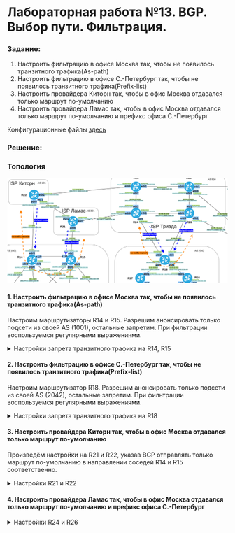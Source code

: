 # Лабораторная работа №13. BGP. Выбор пути. Фильтрация.

### Задание:

1. Настроить фильтрацию в офисе Москва так, чтобы не появилось транзитного трафика(As-path)
2. Настроить фильтрацию в офисе С.-Петербург так, чтобы не появилось транзитного трафика(Prefix-list)
3. Настроить провайдера Киторн так, чтобы в офис Москва отдавался только маршрут по-умолчанию
4. Настроить провайдера Ламас так, чтобы в офис Москва отдавался только маршрут по-умолчанию и префикс офиса С.-Петербург

Конфигурационные файлы [здесь](config/)

### Решение:


### Топология

![network](network.png)

#### 1. Настроить фильтрацию в офисе Москва так, чтобы не появилось транзитного трафика(As-path)

Настроим маршрутизаторы R14 и R15. Разрешим анонсировать только подсети из своей AS (1001), остальные запретим. При фильтрации воспользуемся регулярными выражениями.

<details>
 <summary>Настройки запрета транзитного трафика на R14, R15</summary>

``` bash
##############################
# AS 1001 No traffic transit #
##############################

#############
#  R14      #
#############

conf t
router bgp 1001
 no auto-summary
 address-family ipv4
  neighbor 7.7.7.22 prefix-list NO_TRANSIT out
 exit-address-family
 !
 address-family ipv6
  neighbor 2001:FFCC:1000:1422::22 prefix-list NO_TRANSIT out
 exit-address-family
!
ip prefix-list NO_TRANSIT permit 7.7.7.0/27
ip prefix-list NO_TRANSIT deny 0.0.0.0/0 ge 32
ipv6 prefix-list NO_TRANSIT permit 2001:FFCC:1000:1422::/64
ipv6 prefix-list NO_TRANSIT deny ::/0 ge 128

#############
#  R15      #
#############

conf t
router bgp 1001
 no auto-summary
 address-family ipv4
  neighbor 2.2.2.15 prefix-list NO_TRANSIT out
 exit-address-family
 !
 address-family ipv6
  neighbor 2001:FFCC:1000:1521::21 prefix-list NO_TRANSIT out
 exit-address-family
!
ip prefix-list NO_TRANSIT permit 2.2.2.0/27
ip prefix-list NO_TRANSIT deny 0.0.0.0/0 ge 32
ipv6 prefix-list NO_TRANSIT permit 2001:FFCC:1000:1521::/64
ipv6 prefix-list NO_TRANSIT deny ::/0 ge 128

```

</details>


#### 2. Настроить фильтрацию в офисе С.-Петербург так, чтобы не появилось транзитного трафика(Prefix-list)

Настроим маршрутизатор R18. Разрешим анонсировать только подсети из своей AS (2042), остальные запретим. При фильтрации воспользуемся регулярными выражениями.

<details>
 <summary>Настройки запрета транзитного трафика на R18</summary>

``` bash

##############################
# AS2042 No traffic transit #
##############################

#############
#  R18      #
#############

conf t
router bgp 2042
 no auto-summary
 !
 address-family ipv4
  neighbor 82.208.114.26 filter-list 100 out
  neighbor 87.250.250.24 filter-list 100 out
 exit-address-family
 !
 address-family ipv6
  neighbor 2001:FFCC:2000:1824::24 filter-list 100 out
  neighbor 2001:FFCC:2000:1826::26 filter-list 100 out
 exit-address-family
!
ip as-path access-list 100 permit ^$
ip as-path access-list 100 deny .*


```

</details>

#### 3. Настроить провайдера Киторн так, чтобы в офис Москва отдавался только маршрут по-умолчанию

Произведём настройки на R21 и R22, указав BGP отправлять только маршрут по-умолчанию в направлении соседей R14 и R15 соответственно.

<details>
 <summary>Настройки R21 и R22</summary>

``` bash
##############################
# Only default-route to MSK  #
##############################

#############
#  R22      #
#############

conf t
router bgp 101
 no auto-summary
 address-family ipv4
  neighbor 7.7.7.14 default-originate
  neighbor 7.7.7.14 prefix-list DEF_ROUTEv4 out
 exit-address-family
 !
 address-family ipv6
  neighbor 2001:FFCC:1000:1422::14 default-originate
  neighbor 2001:FFCC:1000:1422::14 prefix-list DEF_ROUTEv6 out
 ! 
 exit-address-family
!
ip prefix-list DEF_ROUTEv4 seq 5 permit 0.0.0.0/0
ipv6 prefix-list DEF_ROUTEv6 seq 5 permit ::/0

#############
#  R21      #
#############

router bgp 301
 no auto-summary
 !
 address-family ipv4
  neighbor 2.2.2.15 default-originate
  neighbor 2.2.2.15 prefix-list DEF_ROUTEv4 out
 exit-address-family
 !
 address-family ipv6
  neighbor 2001:FFCC:1000:1521::15 default-originate
  neighbor 2001:FFCC:1000:1521::15 prefix-list DEF_ROUTEv6 out
 exit-address-family
!
ip prefix-list DEF_ROUTEv4 seq 5 permit 0.0.0.0/0
ipv6 prefix-list DEF_ROUTEv6 seq 5 permit ::/0

```

</details>


#### 4. Настроить провайдера Ламас так, чтобы в офис Москва отдавался только маршрут по-умолчанию и префикс офиса С.-Петербург

<details>
 <summary>Настройки R24 и R26</summary>

``` bash
##############################
# Only default-route to SPb  #
##############################

#############
#  R24      #
#############

router bgp 520
 no auto-summary
 !
 address-family ipv4
  neighbor 87.250.250.18 default-originate
  neighbor 87.250.250.18 prefix-list DEF_ROUTEv4 out
 exit-address-family
 !
 address-family ipv6
  neighbor 2001:FFCC:2000:1824::18 default-originate
  neighbor 2001:FFCC:2000:1824::18 prefix-list DEF_ROUTEv6 out
 exit-address-family
!
ip prefix-list DEF_ROUTEv4 seq 5 permit 0.0.0.0/0
ipv6 prefix-list DEF_ROUTEv6 seq 5 permit ::/0

#############
#  R26      #
#############

router bgp 520
 no auto-summary
 !
 address-family ipv4
  neighbor 82.208.114.18 default-originate
  neighbor 82.208.114.18 prefix-list DEF_ROUTEv4 out
 exit-address-family
 !
 address-family ipv6
  neighbor 2001:FFCC:2000:1826::18 default-originate
  neighbor 2001:FFCC:2000:1826::18 prefix-list DEF_ROUTEv6 out
 exit-address-family
!
ip prefix-list DEF_ROUTEv4 seq 5 permit 0.0.0.0/0
ipv6 prefix-list DEF_ROUTEv6 seq 5 permit ::/0

```

</details>
